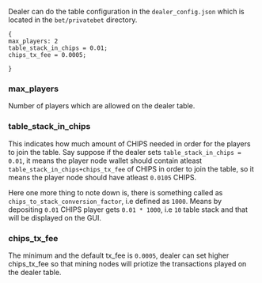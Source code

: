 Dealer can do the table configuration in the `dealer_config.json` which is located in the `bet/privatebet` directory. 

```
{
max_players: 2
table_stack_in_chips = 0.01;
chips_tx_fee = 0.0005;

}
```

### max_players
Number of players which are allowed on the dealer table.

### table_stack_in_chips
This indicates how much amount of CHIPS needed in order for the players to join the table. Say suppose if the dealer sets `table_stack_in_chips = 0.01`, it means the player node wallet should contain atleast `table_stack_in_chips+chips_tx_fee` of CHIPS in order to join the table, so it means the player node should have atleast `0.0105` CHIPS.

Here one more thing to note down is, there is something called as `chips_to_stack_conversion_factor`, i.e defined as `1000`. Means by depositing `0.01` CHIPS player gets `0.01 * 1000`, i.e `10` table stack and that will be displayed on the GUI.

### chips_tx_fee
The minimum and the default tx_fee is `0.0005`, dealer can set higher chips_tx_fee so that mining nodes will priotize the transactions played on the dealer table. 

